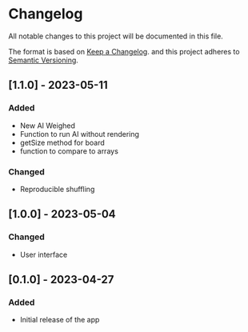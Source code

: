 # Changelog

All notable changes to this project will be documented in this file.

The format is based on [Keep a Changelog](https://keepachangelog.com/en/1.0.0/).
and this project adheres to [Semantic Versioning](https://semver.org/spec/v2.0.0.html).

## [1.1.0] - 2023-05-11

### Added

- New AI Weighed
- Function to run AI without rendering
- getSize method for board
- function to compare to arrays

### Changed

- Reproducible shuffling

## [1.0.0] - 2023-05-04

### Changed

- User interface

## [0.1.0] - 2023-04-27

### Added

- Initial release of the app